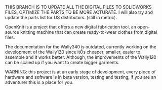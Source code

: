 THIS BRANCH IS TO UPDATE ALL THE DIGITAL FILES TO SOLIDWORKS FILES, OPTIMIZE THE PARTS TO BE MORE ACTURATE. I will also try and update the parts list for US distributors. (still in metric).


OpenKnit is a project that offers a new digital fabrication tool, an open-source knitting machine that can create ready-to-wear clothes from digital files. 

The documentation for the Wally340 is outdated, currently working on the development of the Wally120 since itÕs cheaper, smaller, easier to assemble and it works better. Although, the improvements of the Wally120 can be scaled up if you want to create bigger garments.

WARNING: this project is at an early stage of development, every piece of hardware and software is in beta version, testing and testing, if you are an adventurer this is a place for you.  











